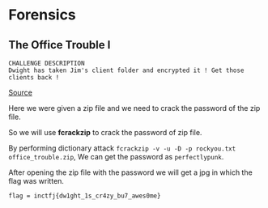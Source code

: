 # Forensics  
## The Office Trouble I  

```
CHALLENGE DESCRIPTION
Dwight has taken Jim's client folder and encrypted it ! Get those clients back !
```
[Source](https://beta.traboda.com/challenge/99)

Here we were given a zip file and we need to crack the password of the zip file.  

So we will use **fcrackzip** to crack the password of zip file.    

By performing dictionary attack ```fcrackzip -v -u -D -p rockyou.txt office_trouble.zip```, We can get the password as ```perfectlypunk```.  

After opening the zip file with the password we will get a jpg in which the flag was written.   

```flag = inctfj{dw1ght_1s_cr4zy_bu7_awes0me}```


